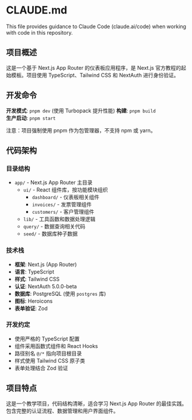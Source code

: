 # CLAUDE.md

This file provides guidance to Claude Code (claude.ai/code) when working with code in this repository.

## 项目概述

这是一个基于 Next.js App Router 的仪表板应用程序，是 Next.js 官方教程的起始模板。项目使用 TypeScript、Tailwind CSS 和 NextAuth 进行身份验证。

## 开发命令

**开发模式**: `pnpm dev` (使用 Turbopack 提升性能)
**构建**: `pnpm build`  
**生产启动**: `pnpm start`

注意：项目强制使用 pnpm 作为包管理器，不支持 npm 或 yarn。

## 代码架构

### 目录结构
- `app/` - Next.js App Router 主目录
  - `ui/` - React 组件库，按功能模块组织
    - `dashboard/` - 仪表板相关组件
    - `invoices/` - 发票管理组件  
    - `customers/` - 客户管理组件
  - `lib/` - 工具函数和数据处理逻辑
  - `query/` - 数据查询相关代码
  - `seed/` - 数据库种子数据

### 技术栈
- **框架**: Next.js (App Router)
- **语言**: TypeScript
- **样式**: Tailwind CSS
- **认证**: NextAuth 5.0.0-beta
- **数据库**: PostgreSQL (使用 `postgres` 库)
- **图标**: Heroicons
- **表单验证**: Zod

### 开发约定
- 使用严格的 TypeScript 配置
- 组件采用函数式组件和 React Hooks
- 路径别名 `@/*` 指向项目根目录
- 样式使用 Tailwind CSS 原子类
- 表单处理结合 Zod 验证

## 项目特点

这是一个教学项目，代码结构清晰，适合学习 Next.js App Router 的最佳实践。包含完整的认证流程、数据管理和用户界面组件。
